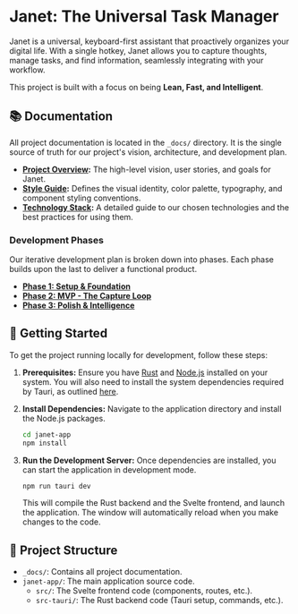 # Janet: The Universal Task Manager

Janet is a universal, keyboard-first assistant that proactively organizes your digital life. With a single hotkey, Janet allows you to capture thoughts, manage tasks, and find information, seamlessly integrating with your workflow.

This project is built with a focus on being **Lean, Fast, and Intelligent**.

## 📚 Documentation

All project documentation is located in the `_docs/` directory. It is the single source of truth for our project's vision, architecture, and development plan.

-   **[Project Overview](_docs/project-overview.md):** The high-level vision, user stories, and goals for Janet.
-   **[Style Guide](_docs/style-guide.md):** Defines the visual identity, color palette, typography, and component styling conventions.
-   **[Technology Stack](_docs/tech-stack.md):** A detailed guide to our chosen technologies and the best practices for using them.

### Development Phases

Our iterative development plan is broken down into phases. Each phase builds upon the last to deliver a functional product.

-   **[Phase 1: Setup & Foundation](_docs/phases/01-setup.md)**
-   **[Phase 2: MVP - The Capture Loop](_docs/phases/02-mvp.md)**
-   **[Phase 3: Polish & Intelligence](_docs/phases/03-polish.md)**

## 🚀 Getting Started

To get the project running locally for development, follow these steps:

1.  **Prerequisites:** Ensure you have [Rust](https://www.rust-lang.org/learn/get-started) and [Node.js](https://nodejs.org/) installed on your system. You will also need to install the system dependencies required by Tauri, as outlined [here](https://tauri.app/start/prerequisites/).

2.  **Install Dependencies:** Navigate to the application directory and install the Node.js packages.
    ```bash
    cd janet-app
    npm install
    ```

3.  **Run the Development Server:** Once dependencies are installed, you can start the application in development mode.
    ```bash
    npm run tauri dev
    ```
    This will compile the Rust backend and the Svelte frontend, and launch the application. The window will automatically reload when you make changes to the code.

## 📂 Project Structure

-   `_docs/`: Contains all project documentation.
-   `janet-app/`: The main application source code.
    -   `src/`: The Svelte frontend code (components, routes, etc.).
    -   `src-tauri/`: The Rust backend code (Tauri setup, commands, etc.). 